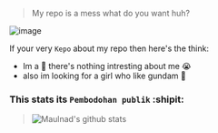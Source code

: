 > My repo is a mess what do you want huh?

 ![image](https://user-images.githubusercontent.com/59109741/175384414-56473a0c-e67e-4f89-b06a-545b83abef5c.png)

If your very `Kepo` about my repo then here's the think:
- Im a :shit: there's nothing intresting about me :sob:
- also im looking for a girl who like gundam 🙈

### This stats its `Pembodohan publik` :shipit:
> ![Maulnad's github stats](https://github-readme-stats.vercel.app/api?username=maulanaadil&count_private=true&show_icons=true&theme=dark)
